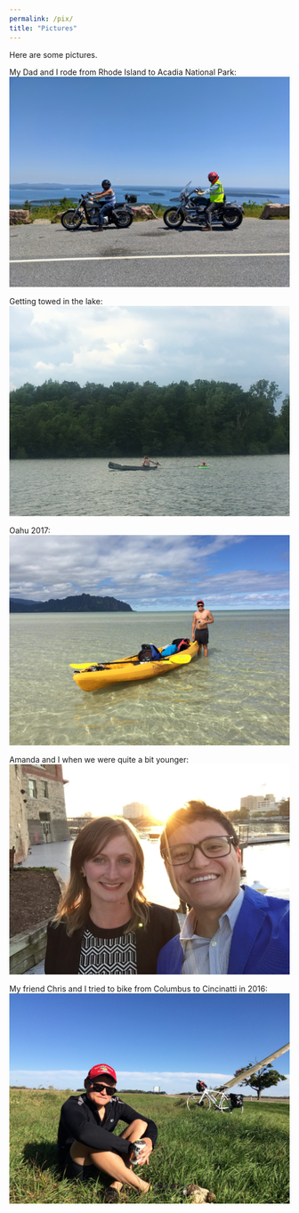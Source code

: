 ```yaml
---
permalink: /pix/
title: "Pictures"
---
```


Here are some pictures. 




My Dad and I rode from Rhode Island to Acadia National Park: 
![](/images/motopic.jpg)

Getting towed in the lake:
![](/images/tow.JPG)

Oahu 2017:
![](/images/oahu2017.JPG)

Amanda and I when we were quite a bit younger:
![](/images/wed.jpg)

My friend Chris and I tried to bike from Columbus to Cincinatti in 2016:
![](/images/ohb1.jpg)
